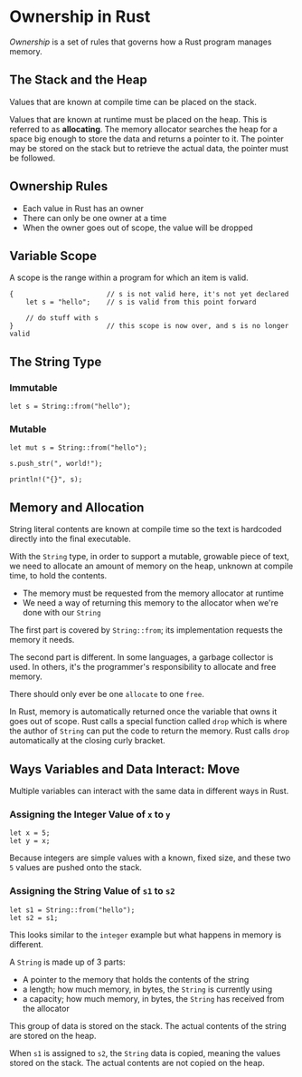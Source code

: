 # Ownership in Rust
*Ownership* is a set of rules that governs how a Rust program manages memory.

## The Stack and the Heap
Values that are known at compile time can be placed on the stack.

Values that are known at runtime must be placed on the heap. This is referred to as **allocating**. The memory allocator searches the heap for a space big enough to store the data and returns a pointer to it. The pointer may be stored on the stack but to retrieve the actual data, the pointer must be followed.

## Ownership Rules
* Each value in Rust has an owner
* There can only be one owner at a time
* When the owner goes out of scope, the value will be dropped

## Variable Scope
A scope is the range within a program for which an item is valid.

```
{                       // s is not valid here, it's not yet declared
    let s = "hello";    // s is valid from this point forward

    // do stuff with s
}                       // this scope is now over, and s is no longer valid
```

## The String Type

### Immutable
```
let s = String::from("hello");
```

### Mutable
```
let mut s = String::from("hello");

s.push_str(", world!");

println!("{}", s);
```

## Memory and Allocation
String literal contents are known at compile time so the text is hardcoded directly into the final executable.

With the `String` type, in order to support a mutable, growable piece of text, we need to allocate an amount of memory on the heap, unknown at compile time, to hold the contents.

* The memory must be requested from the memory allocator at runtime
* We need a way of returning this memory to the allocator when we're done with our `String`

The first part is covered by `String::from`; its implementation requests the memory it needs.

The second part is different. In some languages, a garbage collector is used. In others, it's the programmer's responsibility to allocate and free memory.

There should only ever be one `allocate` to one `free`.

In Rust, memory is automatically returned once the variable that owns it goes out of scope. Rust calls a special function called `drop` which is where the author of `String` can put the code to return the memory. Rust calls `drop` automatically at the closing curly bracket.

## Ways Variables and Data Interact: Move
Multiple variables can interact with the same data in different ways in Rust.

### Assigning the Integer Value of `x` to `y`
```
let x = 5;
let y = x;
```

Because integers are simple values with a known, fixed size, and these two `5` values are pushed onto the stack.

### Assigning the String Value of `s1` to `s2`
```
let s1 = String::from("hello");
let s2 = s1;
```

This looks similar to the `integer` example but what happens in memory is different.

A `String` is made up of 3 parts:
* A pointer to the memory that holds the contents of the string
* a length; how much memory, in bytes, the `String` is currently using
* a capacity; how much memory, in bytes, the `String` has received from the allocator

This group of data is stored on the stack. The actual contents of the string are stored on the heap.

When `s1` is assigned to `s2`, the `String` data is copied, meaning the values stored on the stack. The actual contents are not copied on the heap.
